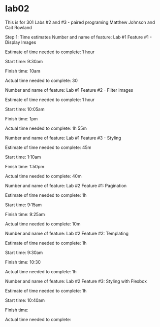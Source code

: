 # lab02
This is for 301 Labs #2 and #3 - paired programing 
Matthew Johnson and Cait Rowland 

Step 1: Time estimates 
Number and name of feature: Lab #1 Feature #1 - Display Images

Estimate of time needed to complete: 1 hour

Start time: 9:30am

Finish time: 10am

Actual time needed to complete: 30

 
Number and name of feature: Lab #1 Feature #2 - Filter images

Estimate of time needed to complete: 1 hour

Start time: 10:05am

Finish time: 1pm

Actual time needed to complete: 1h 55m


Number and name of feature: Lab #1 Feature #3 - Styling

Estimate of time needed to complete: 45m

Start time: 1:10am

Finish time: 1:50pm

Actual time needed to complete: 40m


Number and name of feature: Lab #2 Feature #1: Pagination

Estimate of time needed to complete: 1h

Start time: 9:15am

Finish time: 9:25am

Actual time needed to complete: 10m


Number and name of feature: Lab #2 Feature #2: Templating

Estimate of time needed to complete: 1h

Start time: 9:30am

Finish time: 10:30

Actual time needed to complete: 1h


Number and name of feature: Lab #2 Feature #3: Styling with Flexbox

Estimate of time needed to complete: 1h

Start time: 10:40am

Finish time: 

Actual time needed to complete: